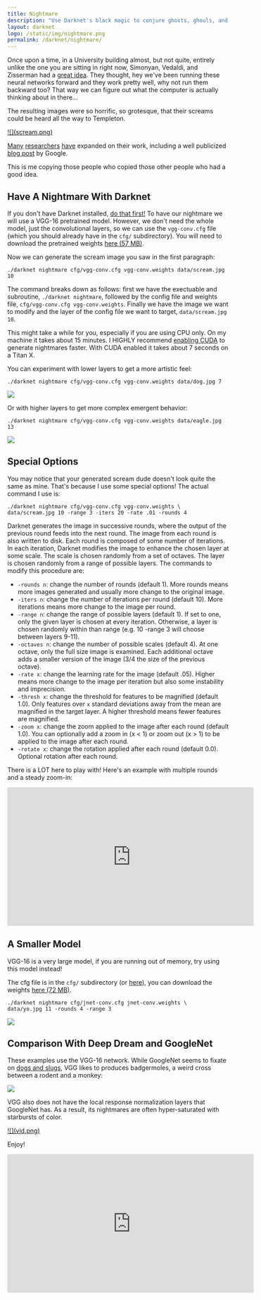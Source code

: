 ```yaml
---
title: Nightmare
description: "Use Darknet's black magic to conjure ghosts, ghouls, and wild badgermoles. But be warned, ye who enter here: no one is safe in the land of nightmares."
layout: darknet
logo: /static/img/nightmare.png
permalink: /darknet/nightmare/
---
```

<style>
.thumb img{
max-width:256px;
}
</style>

Once upon a time, in a University building almost, but not quite, entirely unlike the one you are sitting in right now, Simonyan, Vedaldi, and Zisserman had a [great idea](http://arxiv.org/pdf/1312.6034v2.pdf). They thought, hey we've been running these neural networks forward and they work pretty well, why not run them backward too? That way we can figure out what the computer is actually thinking about in there...

The resulting images were so horrific, so grotesque, that their screams could be heard all the way to Templeton.

<a target=_blank class=thumb href="scream.png" >
![](scream.png)
</a>

[Many](http://arxiv.org/pdf/1412.0035v1.pdf) [researchers](http://arxiv.org/pdf/1412.1897v4.pdf) [have](http://arxiv.org/pdf/1506.02753.pdf) expanded on their work, including a well publicized [blog post](http://googleresearch.blogspot.com/2015/06/inceptionism-going-deeper-into-neural.html) by Google.

This is me copying those people who copied those other people who had a good idea.

## Have A Nightmare With Darknet ##

If you don't have Darknet installed, [do that first!](http://pjreddie.com/darknet/install/) To have our nightmare we will use a VGG-16 pretrained model. However, we don't need the whole model, just the convolutional layers, so we can use the `vgg-conv.cfg` file (which you should already have in the `cfg/` subdirectory). You will need to download the pretrained weights [here (57 MB)](http://pjreddie.com/media/files/vgg-conv.weights).

Now we can generate the scream image you saw in the first paragraph:

    ./darknet nightmare cfg/vgg-conv.cfg vgg-conv.weights data/scream.jpg 10

The command breaks down as follows: first we have the exectuable and subroutine, `./darknet nightmare`, followed by the config file and weights file, `cfg/vgg-conv.cfg vgg-conv.weights`. Finally we have the image we want to modify and the layer of the config file we want to target, `data/scream.jpg 10`.

This might take a while for you, especially if you are using CPU only. On my machine it takes about 15 minutes. I HIGHLY recommend [enabling CUDA](http://pjreddie.com/darknet/install/#cuda) to generate nightmares faster. With CUDA enabled it takes about 7 seconds on a Titan X.

You can experiment with lower layers to get a more artistic feel:

    ./darknet nightmare cfg/vgg-conv.cfg vgg-conv.weights data/dog.jpg 7

![](dog.png)

Or with higher layers to get more complex emergent behavior:

    ./darknet nightmare cfg/vgg-conv.cfg vgg-conv.weights data/eagle.jpg 13

![](eagle.png)

## Special Options ##

You may notice that your generated scream dude doesn't look quite the same as mine. That's because I use some special options! The actual command I use is:

    ./darknet nightmare cfg/vgg-conv.cfg vgg-conv.weights \
    data/scream.jpg 10 -range 3 -iters 20 -rate .01 -rounds 4

Darknet generates the image in successive rounds, where the output of the previous round feeds into the next round. The image from each round is also written to disk. Each round is composed of some number of iterations. In each iteration, Darknet modifies the image to enhance the chosen layer at some scale. The scale is chosen randomly from a set of octaves. The layer is chosen randomly from a range of possible layers. The commands to modify this procedure are:

- `-rounds n`: change the number of rounds (default 1). More rounds means more images generated and usually more change to the original image.
- `-iters n`: change the number of iterations per round (default 10). More iterations means more change to the image per round.
- `-range n`: change the range of possible layers (default 1). If set to one, only the given layer is chosen at every iteration. Otherwise, a layer is chosen randomly within than range (e.g. 10 -range 3 will choose between layers 9-11).
- `-octaves n`: change the number of possible scales (default 4). At one octave, only the full size image is examined. Each additional octave adds a smaller version of the image (3/4 the size of the previous octave).
- `-rate x`: change the learning rate for the image (default .05). Higher means more change to the image per iteration but also some instability and imprecision.
- `-thresh x`: change the threshold for features to be magnified (default 1.0). Only features over `x` standard deviations away from the mean are magnified in the target layer. A higher threshold means fewer features are magnified.
- `-zoom x`: change the zoom applied to the image after each round (default 1.0). You can optionally add a zoom in (x < 1) or zoom out (x > 1) to be applied to the image after each round.
- `-rotate x`: change the rotation applied after each round (default 0.0). Optional rotation after each round.

There is a LOT here to play with! Here's an example with multiple rounds and a steady zoom-in:

<iframe width="560" height="315" src="https://www.youtube.com/embed/qlO4M6MfDFY" frameborder="0" allowfullscreen></iframe>

## <a name=small></a>A Smaller Model ##

VGG-16 is a very large model, if you are running out of memory, try using this model instead!

The cfg file is in the `cfg/` subdirectory (or [here](https://github.com/pjreddie/darknet/blob/master/cfg/jnet-conv.cfg)), you can download the weights [here (72 MB)](http://pjreddie.com/media/files/jnet-conv.weights).

    ./darknet nightmare cfg/jnet-conv.cfg jnet-conv.weights \
    data/yo.jpg 11 -rounds 4 -range 3

![](yo.png)

## Comparison With Deep Dream and GoogleNet ##

These examples use the VGG-16 network. While GoogleNet seems to fixate on [dogs and slugs](http://i.imgur.com/ebk1Cdc.jpg), VGG likes to produces badgermoles, a weird cross between a rodent and a monkey:

![](badgermole.png)

VGG also does not have the local response normalization layers that GoogleNet has. As a result, its nightmares are often hyper-saturated with starbursts of color.

<a target=_blank class=thumb href="vid.png" >
![](vid.png)
</a>

Enjoy!

<iframe width="560" height="315" src="https://www.youtube.com/embed/Qjh6tg4n_ug" frameborder="0" allowfullscreen></iframe>
